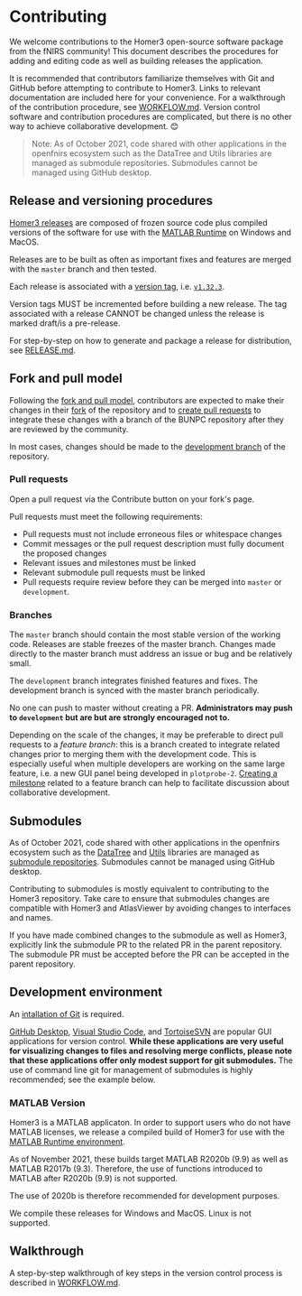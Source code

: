# Contributing

We welcome contributions to the Homer3 open-source software package from the fNIRS community! This document describes the procedures for adding and editing code as well as building releases the application. 

It is recommended that contributors familiarize themselves with Git and GitHub before attempting to contribute to Homer3. Links to relevant documentation are included here for your convenience. For a walkthrough of the contribution procedure, see [WORKFLOW.md](.github/WORKFLOW.md). Version control software and contribution procedures are complicated, but there is no other way to achieve collaborative development. 😊

> Note: As of October 2021, code shared with other applications in the openfnirs ecosystem such as the DataTree and Utils libraries are managed as submodule repositories. Submodules cannot be managed using GitHub desktop.

## Release and versioning procedures

[Homer3 releases](https://github.com/BUNPC/Homer3/releases) are composed of frozen source code plus compiled versions of the software for use with the [MATLAB Runtime](https://www.mathworks.com/products/compiler/matlab-runtime.html) on Windows and MacOS.

Releases are to be built as often as important fixes and features are merged with the `master` branch and then tested.

Each release is associated with a [version tag](https://github.com/BUNPC/Homer3/tags), i.e. [`v1.32.3`](https://github.com/BUNPC/Homer3/releases/tag/v1.32.3).

Version tags MUST be incremented before building a new release. The tag associated with a release CANNOT be changed unless the release is marked draft/is a pre-release.

For step-by-step on how to generate and package a release for distribution, see [RELEASE.md](.github/RELEASE.md).

## Fork and pull model

Following the [fork and pull model](https://docs.github.com/en/github/collaborating-with-pull-requests/getting-started/about-collaborative-development-models#fork-and-pull-model), contributors are expected to make their changes in their [fork](https://docs.github.com/en/get-started/quickstart/fork-a-repo) of the repository and to [create pull requests](https://docs.github.com/en/github/collaborating-with-pull-requests/proposing-changes-to-your-work-with-pull-requests/creating-a-pull-request) to integrate these changes with a branch of the BUNPC repository after they are reviewed by the community.

In most cases, changes should be made to the [development branch](https://github.com/BUNPC/Homer3/tree/development) of the repository.

### Pull requests

Open a pull request via the Contribute button on your fork's page.

Pull requests must meet the following requirements:
- Pull requests must not include erroneous files or whitespace changes
- Commit messages or the pull request description must fully document the proposed changes
- Relevant issues and milestones must be linked
- Relevant submodule pull requests must be linked
- Pull requests require review before they can be merged into `master` or `development`.

### Branches

The `master` branch should contain the most stable version of the working code. Releases are stable freezes of the master branch. Changes made directly to the master branch must address an issue or bug and be relatively small.

The `development` branch integrates finished features and fixes. The development branch is synced with the master branch periodically.

No one can push to master without creating a PR. **Administrators may push to `development` but are but are strongly encouraged not to.**

Depending on the scale of the changes, it may be preferable to direct pull requests to a *feature branch*: this is a branch created to integrate related changes prior to merging them with the development code. This is especially useful when multiple developers are working on the same large feature, i.e. a new GUI panel being developed in `plotprobe-2`. [Creating a milestone](https://docs.github.com/en/issues/using-labels-and-milestones-to-track-work/about-milestones) related to a feature branch can help to facilitate discussion about collaborative development.

## Submodules

As of October 2021, code shared with other applications in the openfnirs ecosystem such as the [DataTree](https://github.com/BUNPC/DataTree) and [Utils](https://github.com/BUNPC/Utils) libraries are managed as [submodule repositories](https://git-scm.com/book/en/v2/Git-Tools-Submodules). Submodules cannot be managed using GitHub desktop.

Contributing to submodules is mostly equivalent to contributing to the Homer3 repository. Take care to ensure that submodules changes are compatible with Homer3 and AtlasViewer by avoiding changes to interfaces and names.

If you have made combined changes to the submodule as well as Homer3, explicitly link the submodule PR to the related PR in the parent repository. The submodule PR must be accepted before the PR can be accepted in the parent repository.

## Development environment

An [intallation of Git](https://git-scm.com/book/en/v2/Getting-Started-Installing-Git) is required.

[GitHub Desktop](https://desktop.github.com/), [Visual Studio Code](https://code.visualstudio.com/), and [TortoiseSVN](https://tortoisesvn.net/) are popular GUI applications for version control. **While these applications are very useful for visualizing changes to files and resolving merge conflicts, please note that these applications offer only modest support for git submodules.** The use of command line git for management of submodules is highly recommended; see the example below.

### MATLAB Version

Homer3 is a MATLAB applicaton. In order to support users who do not have MATLAB licenses, we release a compiled build of Homer3 for use with the [MATLAB Runtime environment](https://www.mathworks.com/products/compiler/matlab-runtime.html).

As of November 2021, these builds target MATLAB R2020b (9.9) as well as MATLAB R2017b (9.3). Therefore, the use of functions introduced to MATLAB after R2020b (9.9) is not supported.

The use of 2020b is therefore recommended for development purposes.

We compile these releases for Windows and MacOS. Linux is not supported.

## Walkthrough

A step-by-step walkthrough of key steps in the version control process is described in [WORKFLOW.md](.github/WORKFLOW.md).
